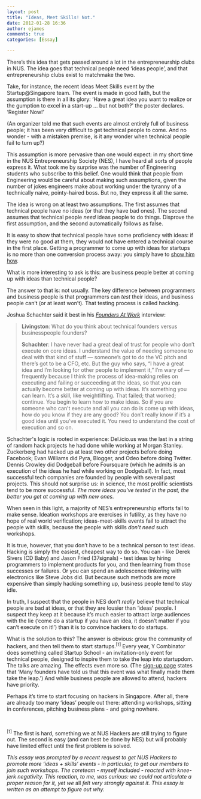 ```yaml
---
layout: post
title: "Ideas, Meet Skills! Not."
date: 2012-01-28 16:36
author: ejames
comments: true
categories: [Essay]

---
```

There’s this idea that gets passed around a lot in the entrepreneurship clubs in NUS. The idea goes that technical people need ‘ideas people’, and that entrepreneurship clubs exist to matchmake the two.

Take, for instance, the recent Ideas Meet Skills event by the Startup@Singapore team. The event is made in good faith, but the assumption is there in all its glory: ‘Have a great idea you want to realize or the gumption to excel in a start-up … but not both?’ the poster declares. ‘Register Now!’

(An organizer told me that such events are almost entirely full of business people; it has been very difficult to get technical people to come. And no wonder - with a mistaken premise, is it any wonder when technical people fail to turn up?)

This assumption is more pervasive than one would expect: in my short time in the NUS Entrepreneurship Society (NES), I have heard all sorts of people express it. What took me by surprise was the number of Engineering students who subscribe to this belief. One would think that people from Engineering would be careful about making such assumptions, given the number of jokes engineers make about working under the tyranny of a technically naive, pointy-haired boss. But no, they express it all the same.

The idea is wrong on at least two assumptions. The first assumes that technical people have no ideas (or that they have bad ones). The second assumes that technical people <em>need</em> ideas people to do things. Disprove the first assumption, and the second automatically follows as false.

It is easy to show that technical people have some proficiency with ideas: if they were no good at them, they would not have entered a technical course in the first place. Getting a programmer to come up with ideas for startups is no more than one conversion process away: you simply have to <a href="http://www.paulgraham.com/ideas.html">show him how</a>.

What is more interesting to ask is this: are business people better at coming up with ideas than technical people?

The answer to that is: not usually. The key difference between programmers and business people is that programmers can <em>test</em> their ideas, and business people can’t (or at least won’t). That testing process is called hacking.

Joshua Schachter said it best in his <em><a href="http://www.amazon.com/Founders-Work-Stories-Startups-Early/dp/1590597141">Founders At Work</a></em> interview:
<blockquote><strong>Livingston</strong>: What do you think about technical founders versus businesspeople founders?

<strong>Schachter</strong>: I have never had a great deal of trust for people who don’t execute on core ideas. I understand the value of needing someone to deal with that kind of stuff — someone’s got to do the VC pitch and there’s got to be a CFO, etc. But the guy who says, “I have a great idea and I’m looking for other people to implement it,” I’m wary of — frequently because I think the process of idea-making relies on executing and failing or succeeding at the ideas, so that you can actually become better at coming up with ideas. It’s something you can learn. It’s a skill, like weightlifting. That failed; that worked; continue. You begin to learn how to make ideas. So if you are someone who can’t execute and all you can do is come up with ideas, how do you know if they are any good? You don’t really know if it’s a good idea until you’ve executed it. You need to understand the cost of execution and so on.</blockquote>
Schachter's logic is rooted in experience: Del.icio.us was the last in a string of random hack projects he had done while working at Morgan Stanley. Zuckerberg had hacked up at least two other projects before doing Facebook; Evan Williams did Pyra, Blogger, and Odeo before doing Twitter. Dennis Crowley did Dodgeball before Foursquare (which he admits is an execution of the ideas he had while working on Dodgeball). In fact, most successful tech companies are founded by people with several past projects. This should not surprise us: in science, the most prolific scientists tend to be more successful. <em>The more ideas you've tested in the past, the better you get at coming up with new ones.</em>

When seen in this light, a majority of NES’s entrepreneurship efforts fail to make sense. Ideation workshops are exercises in futility, as they have no hope of real world verification; ideas-meet-skills events fail to attract the people with skills, because the people with skills <em>don’t need</em> such workshops.

It is true, however, that you don’t have to be a technical person to test ideas. Hacking is simply the easiest, cheapest way to do so. You can - like Derek Sivers (CD Baby) and Jason Fried (37signals) - test ideas by hiring programmers to implement products for you, and then learning from those successes or failures. Or you can spend an adolescence tinkering with electronics like Steve Jobs did. But because such methods are more expensive than simply hacking something up, business people tend to stay idle.

In truth, I suspect that the people in NES don’t <em>really</em> believe that technical people are bad at ideas, or that they are lousier than ‘ideas’ people. I suspect they keep at it because it’s much easier to attract large audiences with the lie (‘come do a startup if you have an idea, it doesn’t matter if you can’t execute on it!’) than it is to convince hackers to do startups.

What is the solution to this? The answer is obvious: grow the community of hackers, and then tell them to start startups.<sup>[1]</sup> Every year, Y Combinator does something called Startup School - an invitation-only event for technical people, designed to inspire them to take the leap into startupdom. The talks are amazing. The effects even more so. (The <a href="http://startupschool.org/index.html">sign-up page</a> states that ‘Many founders have told us that this event was what finally made them take the leap.’) And while business people are allowed to attend, hackers have priority.

Perhaps it’s time to start focusing on hackers in Singapore. After all, there are already too many ‘ideas’ people out there: attending workshops, sitting in conferences, pitching business plans - and going nowhere.

&nbsp;

<sup>[1]</sup> The first is hard, something we at NUS Hackers are still trying to figure out. The second is easy (and can best be done by NES) but will probably have limited effect until the first problem is solved.

<em>This essay was prompted by a recent request to get NUS Hackers to promote more ‘ideas + skills’ events - in particular, to get our members to join such workshops. The coreteam - myself included - reacted with knee-jerk negativity. This reaction, to me, was curious: we could not articulate a proper reason for it, yet we </em>all<em> felt very strongly against it. This essay is written as an attempt to figure out why.</em>
